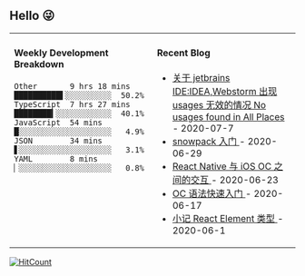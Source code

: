 ## Hello 😜
<table>
<tr>
<td valign="top" width="50%">

#### Weekly Development Breakdown
    

```text
Other       9 hrs 18 mins  ██████████▌░░░░░░░░░░  50.2%
TypeScript  7 hrs 27 mins  ████████▍░░░░░░░░░░░░  40.1%
JavaScript  54 mins        █░░░░░░░░░░░░░░░░░░░░   4.9%
JSON        34 mins        ▋░░░░░░░░░░░░░░░░░░░░   3.1%
YAML        8 mins         ▏░░░░░░░░░░░░░░░░░░░░   0.8%
```

</td>
<td valign="top" width="50%">

#### Recent Blog  
 

* <a href='http://www.cnblogs.com/Grewer/p/13262390.html' target='_blank'>关于 jetbrains IDE:IDEA,Webstorm 出现 usages 无效的情况 No usages found in All Places </a> - 2020-07-7 
* <a href='http://www.cnblogs.com/Grewer/p/13211077.html' target='_blank'>snowpack 入门 </a> - 2020-06-29 
* <a href='http://www.cnblogs.com/Grewer/p/13182837.html' target='_blank'>React Native 与 iOS OC 之间的交互 </a> - 2020-06-23 
* <a href='http://www.cnblogs.com/Grewer/p/13152374.html' target='_blank'>OC 语法快速入门 </a> - 2020-06-17 
* <a href='http://www.cnblogs.com/Grewer/p/13025589.html' target='_blank'>小记 React Element 类型 </a> - 2020-06-1 


</td>
</tr>
</table>


[![HitCount](http://hits.dwyl.com/grewer@grewercn/Grew'er.svg)](http://hits.dwyl.com/grewer@grewercn/Grew'er)
